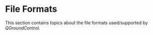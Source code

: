 # File Formats

This section contains topics about the file formats used/supported by _QGroundControl_.
